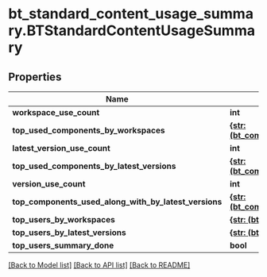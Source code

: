 # bt_standard_content_usage_summary.BTStandardContentUsageSummary

## Properties
Name | Type | Description | Notes
------------ | ------------- | ------------- | -------------
**workspace_use_count** | **int** |  | [optional] 
**top_used_components_by_workspaces** | [**{str: (bt_component_usages_summary.BTComponentUsagesSummary,)}**](BTComponentUsagesSummary.md) |  | [optional] 
**latest_version_use_count** | **int** |  | [optional] 
**top_used_components_by_latest_versions** | [**{str: (bt_component_usages_summary.BTComponentUsagesSummary,)}**](BTComponentUsagesSummary.md) |  | [optional] 
**version_use_count** | **int** |  | [optional] 
**top_components_used_along_with_by_latest_versions** | [**{str: (bt_component_usages_summary.BTComponentUsagesSummary,)}**](BTComponentUsagesSummary.md) |  | [optional] 
**top_users_by_workspaces** | [**{str: (bt_user_usages_summary.BTUserUsagesSummary,)}**](BTUserUsagesSummary.md) |  | [optional] 
**top_users_by_latest_versions** | [**{str: (bt_user_usages_summary.BTUserUsagesSummary,)}**](BTUserUsagesSummary.md) |  | [optional] 
**top_users_summary_done** | **bool** |  | [optional] 

[[Back to Model list]](../README.md#documentation-for-models) [[Back to API list]](../README.md#documentation-for-api-endpoints) [[Back to README]](../README.md)


